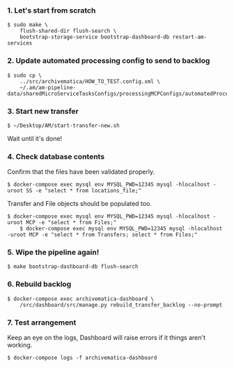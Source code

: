### 1. Let's start from scratch

	$ sudo make \
		flush-shared-dir flush-search \
		bootstrap-storage-service bootstrap-dashboard-db restart-am-services

### 2. Update automated processing config to send to backlog

	$ sudo cp \
		../src/archivematica/HOW_TO_TEST.config.xml \
		~/.am/am-pipeline-data/sharedMicroServiceTasksConfigs/processingMCPConfigs/automatedProcessingMCP.xml

### 3. Start new transfer

	$ ~/Desktop/AM/start-transfer-new.sh

Wait until it's done!

### 4. Check database contents

Confirm that the files have been validated properly.

	$ docker-compose exec mysql env MYSQL_PWD=12345 mysql -hlocalhost -uroot SS -e "select * from locations_file;"

Transfer and File objects should be populated too.

	$ docker-compose exec mysql env MYSQL_PWD=12345 mysql -hlocalhost -uroot MCP -e "select * from Files;"
        $ docker-compose exec mysql env MYSQL_PWD=12345 mysql -hlocalhost -uroot MCP -e "select * from Transfers; select * from Files;"

### 5. Wipe the pipeline again!

	$ make bootstrap-dashboard-db flush-search

### 6. Rebuild backlog

	$ docker-compose exec archivematica-dashboard \
		/src/dashboard/src/manage.py rebuild_transfer_backlog --no-prompt

### 7. Test arrangement

Keep an eye on the logs, Dashboard will raise errors if it things aren't working.

	$ docker-compose logs -f archivematica-dashboard
